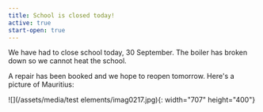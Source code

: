 ```yaml
---
title: School is closed today!
active: true
start-open: true
---
```


We have had to close school today, 30 September. The boiler has broken down so we cannot heat the school.

A repair has been booked and we hope to reopen tomorrow. Here's a picture of Mauritius:

![](/assets/media/test elements/imag0217.jpg){: width="707" height="400"}